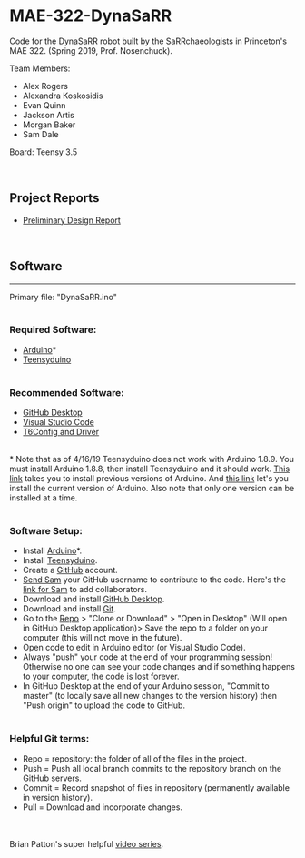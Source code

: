 # MAE-322-DynaSaRR
Code for the DynaSaRR robot built by the SaRRchaeologists in Princeton's MAE 322.
(Spring 2019, Prof. Nosenchuck).

Team Members:
 - Alex Rogers
 - Alexandra Koskosidis
 - Evan Quinn
 - Jackson Artis
 - Morgan Baker
 - Sam Dale

Board: Teensy 3.5 

<br/>

## Project Reports
 - [Preliminary Design Report][12]

<br/>

## Software
----

Primary file: "DynaSaRR.ino"
<br/><br/>

### Required Software: 
  - [Arduino][3]\*
  - [Teensyduino][4]
<br/><br/>
### Recommended Software:
  - [GitHub Desktop][7]
  - [Visual Studio Code][2]
  - [T6Config and Driver][1]
<br/><br/>

\* Note that as of 4/16/19 Teensyduino does not work with Arduino 1.8.9. You must install Arduino 1.8.8, then install Teensyduino and it should work. [This link][13] takes you to install previous versions of Arduino. And [this link][3] let's you install the current version of Arduino. Also note that only one version can be installed at a time.
<br/><br/>

### Software Setup:
 - Install [Arduino][3]\*.
 - Install [Teensyduino][4].
 - Create a [GitHub][9] account.
 - [Send Sam][8] your GitHub username to contribute to the code. Here's the [link for Sam][6] to add collaborators.
 - Download and install [GitHub Desktop][7].
 - Download and install [Git][10].
 - Go to the [Repo][11] > "Clone or Download" > "Open in Desktop" (Will open in GitHub Desktop application)> Save the repo to a folder on your computer (this will not move in the future). 
 - Open code to edit in Arduino editor (or Visual Studio Code).
 - Always "push" your code at the end of your programming session! Otherwise no one can see your code changes and if something happens to your computer, the code is lost forever.
 - In GitHub Desktop at the end of your Arduino session, "Commit to master" (to locally save all new changes to the version history) then "Push origin" to upload the code to GitHub.
<br/><br/>
### Helpful Git terms:
 - Repo = repository: the folder of all of the files in the project.
 - Push = Push all local branch commits to the repository branch on the GitHub servers.
 - Commit = Record snapshot of files in repository (permanently available in version history). 
 - Pull = Download and incorporate changes.

<br/><br/>
Brian Patton's super helpful [video series][5].






  [1]:http://www.rcyachts.com/KitInfo/T6Confg/T6Config.htm
  [2]:https://code.visualstudio.com/
  [3]:https://www.arduino.cc/en/Main/Software
  [4]:https://www.pjrc.com/teensy/teensyduino.html
  [5]:https://www.youtube.com/playlist?list=PLYI2Xb6BPCrrMnmvayfU2e3PCve0yNGhx
  [6]:https://github.com/sdale28/MAE-322-DynaSaRR/settings/collaboration
  [7]:https://desktop.github.com/
  [8]:mailto:sdale@princeton.edu
  [9]:https://github.com/
  [10]:https://git-scm.com/
  [11]:https://github.com/sdale28/MAE-322-DynaSaRR
  [12]:PreliminaryDesignReport/MAE_322_DynaSaRR.pdf
  [13]:https://www.arduino.cc/en/Main/OldSoftwareReleases#previous